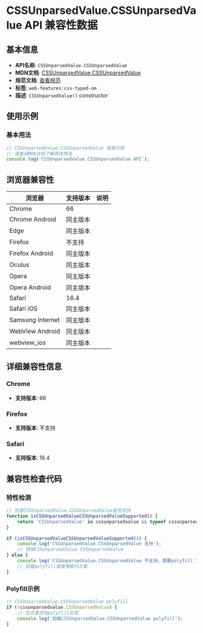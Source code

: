 # CSSUnparsedValue.CSSUnparsedValue API 兼容性数据

## 基本信息

- **API名称**: `CSSUnparsedValue.CSSUnparsedValue`
- **MDN文档**: [CSSUnparsedValue.CSSUnparsedValue](https://developer.mozilla.org/docs/Web/API/CSSUnparsedValue/CSSUnparsedValue)
- **规范文档**: [查看规范](https://drafts.css-houdini.org/css-typed-om/#dom-cssunparsedvalue-cssunparsedvalue)
- **标签**: `web-features:css-typed-om`
- **描述**: `CSSUnparsedValue()` constructor

## 使用示例

### 基本用法

```javascript
// CSSUnparsedValue.CSSUnparsedValue 使用示例
// 请查阅MDN文档了解具体用法
console.log('CSSUnparsedValue.CSSUnparsedValue API');
```

## 浏览器兼容性

| 浏览器 | 支持版本 | 说明 |
|--------|----------|------|
| Chrome | 66 |  |
| Chrome Android | 同主版本 |  |
| Edge | 同主版本 |  |
| Firefox | 不支持 |  |
| Firefox Android | 同主版本 |  |
| Oculus | 同主版本 |  |
| Opera | 同主版本 |  |
| Opera Android | 同主版本 |  |
| Safari | 16.4 |  |
| Safari iOS | 同主版本 |  |
| Samsung Internet | 同主版本 |  |
| WebView Android | 同主版本 |  |
| webview_ios | 同主版本 |  |

## 详细兼容性信息

### Chrome

- **支持版本**: 66

### Firefox

- **支持版本**: 不支持

### Safari

- **支持版本**: 16.4

## 兼容性检查代码

### 特性检测

```javascript
// 检查CSSUnparsedValue.CSSUnparsedValue是否支持
function isCSSUnparsedValueCSSUnparsedValueSupported() {
    return 'CSSUnparsedValue' in cssunparsedvalue && typeof cssunparsedvalue.CSSUnparsedValue === 'function';
}

if (isCSSUnparsedValueCSSUnparsedValueSupported()) {
    console.log('CSSUnparsedValue.CSSUnparsedValue 支持');
    // 使用CSSUnparsedValue.CSSUnparsedValue
} else {
    console.log('CSSUnparsedValue.CSSUnparsedValue 不支持，需要polyfill');
    // 加载polyfill或使用替代方案
}
```

### Polyfill示例

```javascript
// CSSUnparsedValue.CSSUnparsedValue polyfill
if (!cssunparsedvalue.CSSUnparsedValue) {
    // 在这里添加polyfill实现
    console.log('加载CSSUnparsedValue.CSSUnparsedValue polyfill');
}
```

